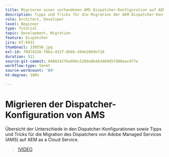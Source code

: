 ```yaml
---
title: Migrieren einer vorhandenen AMS Dispatcher-Konfiguration auf AEM as a Cloud Service
description: Tipps und Tricks für die Migration der AEM Dispatcher-Konfiguration von Adobe Managed Services (AMS) zu AEM as a Cloud Service.
role: Architect, Developer
level: Beginner
type: Tutorial
topic: Development, Migration
feature: Dispatcher
jira: KT-6931
thumbnail: 330556.jpg
exl-id: f0d74326-f8ba-431f-8b66-494e20b9e710
duration: 511
source-git-commit: 0400242f6a99bc5209a8b483469d5fd88eac077e
workflow-type: tm+mt
source-wordcount: '69'
ht-degree: 100%

---
```


# Migrieren der Dispatcher-Konfiguration von AMS

Übersicht der Unterschiede in den Dispatcher-Konfigurationen sowie Tipps und Tricks für die Migration des Dispatchers von Adobe Managed Services (AMS) auf AEM as a Cloud Service.

>[!VIDEO](https://video.tv.adobe.com/v/330556?quality=12&learn=on)
